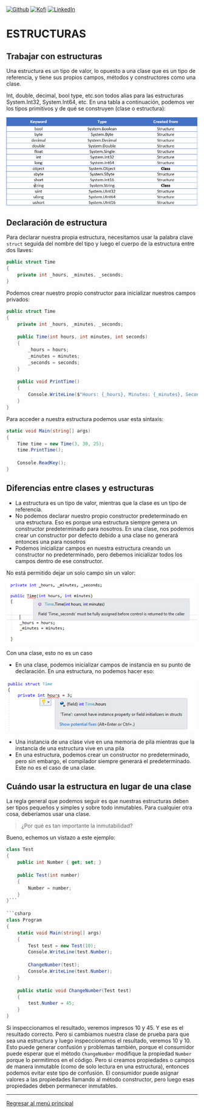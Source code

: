[![Github][github-shield]][github-url]
[![Kofi][kofi-shield]][kofi-url]
[![LinkedIn][linkedin-shield]][linkedin-url]

# ESTRUCTURAS

## Trabajar con estructuras

Una estructura es un tipo de valor, lo opuesto a una clase que es un tipo de referencia, y tiene sus propios campos, métodos y constructores como una clase.

Int, double, decimal, bool type, etc.son todos alias para las estructuras System.Int32, System.Int64, etc. En una tabla a continuación, podemos ver los tipos primitivos y de qué se construyen (clase o estructura):

![img01](../../.github/img/poo/lesson04/01.png)

## Declaración de estructura

Para declarar nuestra propia estructura, necesitamos usar la palabra clave `struct` seguida del nombre del tipo y luego el cuerpo de la estructura entre dos llaves:

```csharp
public struct Time
{
    private int _hours, _minutes, _seconds;
}
```

Podemos crear nuestro propio constructor para inicializar nuestros campos privados:

```csharp
public struct Time
{
    private int _hours, _minutes, _seconds;

    public Time(int hours, int minutes, int seconds)
    {
        _hours = hours;
        _minutes = minutes;
        _seconds = seconds;
    }

    public void PrintTime()
    {
        Console.WriteLine($"Hours: {_hours}, Minutes: {_minutes}, Seconds: {_seconds}");
    }
}
```

Para acceder a nuestra estructura podemos usar esta sintaxis:

```csharp
static void Main(string[] args)
{
    Time time = new Time(3, 30, 25);
    time.PrintTime();

    Console.ReadKey();
}
```

## Diferencias entre clases y estructuras

- La estructura es un tipo de valor, mientras que la clase es un tipo de referencia.
- No podemos declarar nuestro propio constructor predeterminado en una estructura. Eso es porque una estructura siempre genera un constructor predeterminado para nosotros. En una clase, nos podemos crear un constructor por defecto debido a una clase no generará entonces una para nosotros
- Podemos inicializar campos en nuestra estructura creando un constructor no predeterminado, pero debemos inicializar todos los campos dentro de ese constructor. 

No está permitido dejar un solo campo sin un valor:

![img02](../../.github/img/poo/lesson04/02.png)

Con una clase, esto no es un caso

- En una clase, podemos inicializar campos de instancia en su punto de declaración. En una estructura, no podemos hacer eso:

![img03](../../.github/img/poo/lesson04/03.png)

- Una instancia de una clase vive en una memoria de pila mientras que la instancia de una estructura vive en una pila
- En una estructura, podemos crear un constructor no predeterminado, pero sin embargo, el compilador siempre generará el predeterminado. Este no es el caso de una clase.

## Cuándo usar la estructura en lugar de una clase

La regla general que podemos seguir es que nuestras estructuras deben ser tipos pequeños y simples y sobre todo inmutables. Para cualquier otra cosa, deberíamos usar una clase.

> ¿Por qué es tan importante la inmutabilidad?

Bueno, echemos un vistazo a este ejemplo:

```csharp
class Test
{
    public int Number { get; set; }

    public Test(int number)
    {
        Number = number;
    }
}```

```csharp
class Program
{
    static void Main(string[] args)
    {
        Test test = new Test(10);
        Console.WriteLine(test.Number);

        ChangeNumber(test);
        Console.WriteLine(test.Number);
    }

    public static void ChangeNumber(Test test)
    {
        test.Number = 45;
    }
}
```

Si inspeccionamos el resultado, veremos impresos 10 y 45. Y ese es el resultado correcto. Pero si cambiamos nuestra clase de prueba para que sea una estructura y luego inspeccionamos el resultado, veremos 10 y 10.
Esto puede generar confusión y problemas también, porque el consumidor puede esperar que el método `ChangeNumber` modifique la propiedad `Number` porque lo permitimos en el código. Pero si creamos propiedades o campos de manera inmutable (como de solo lectura en una estructura), entonces podemos evitar este tipo de confusión. El consumidor puede asignar valores a las propiedades llamando al método constructor, pero luego esas propiedades deben permanecer inmutables.

---
[Regresar al menú principal](https://github.com/FernandoCalmet/dotnet-6-essencial)

<!--- reference style links --->
[github-shield]: https://img.shields.io/badge/-@fernandocalmet-%23181717?style=flat-square&logo=github
[github-url]: https://github.com/fernandocalmet
[kofi-shield]: https://img.shields.io/badge/-@fernandocalmet-%231DA1F2?style=flat-square&logo=kofi&logoColor=ff5f5f
[kofi-url]: https://ko-fi.com/fernandocalmet
[linkedin-shield]: https://img.shields.io/badge/-fernandocalmet-blue?style=flat-square&logo=Linkedin&logoColor=white&link=https://www.linkedin.com/in/fernandocalmet
[linkedin-url]: https://www.linkedin.com/in/fernandocalmet